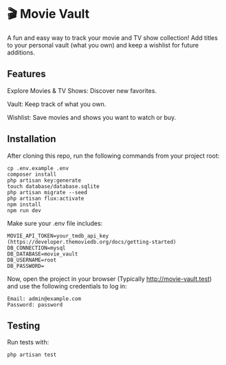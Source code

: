 # 🎬 Movie Vault

A fun and easy way to track your movie and TV show collection! Add titles to your personal vault (what you own) and keep a wishlist for future additions.

## Features

Explore Movies & TV Shows: Discover new favorites.

Vault: Keep track of what you own.

Wishlist: Save movies and shows you want to watch or buy.

## Installation

After cloning this repo, run the following commands from your project root:

```
cp .env.example .env
composer install
php artisan key:generate
touch database/database.sqlite
php artisan migrate --seed
php artisan flux:activate
npm install
npm run dev
```

Make sure your .env file includes:

```
MOVIE_API_TOKEN=your_tmdb_api_key (https://developer.themoviedb.org/docs/getting-started)
DB_CONNECTION=mysql
DB_DATABASE=movie_vault
DB_USERNAME=root
DB_PASSWORD=
```

Now, open the project in your browser (Typically http://movie-vault.test) and use the following credentials to log in:

```
Email: admin@example.com
Password: password
```

## Testing

Run tests with:

`php artisan test`

